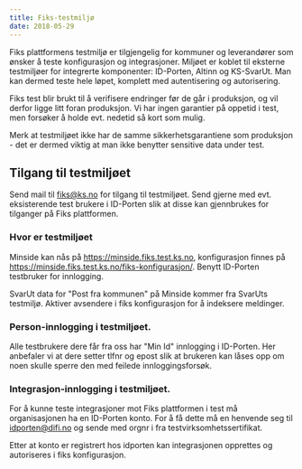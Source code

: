 ```yaml
---
title: Fiks-testmiljø
date: 2018-05-29
---
```


Fiks plattformens testmiljø er tilgjengelig for kommuner og leverandører som ønsker å teste konfigurasjon og integrasjoner. Miljøet er koblet til eksterne testmiljøer for integrerte komponenter: ID-Porten, Altinn og KS-SvarUt. Man kan dermed teste hele løpet, komplett med autentisering og autorisering. 

Fiks test blir brukt til å verifisere endringer før de går i produksjon, og vil derfor ligge litt foran produksjon. Vi har ingen garantier på oppetid i test, men forsøker å holde evt. nedetid så kort som mulig.

Merk at testmiljøet ikke har de samme sikkerhetsgarantiene som produksjon - det er dermed viktig at man ikke benytter sensitive data under test. 

## Tilgang til testmiljøet
Send mail til fiks@ks.no for tilgang til testmiljøet. Send gjerne med evt. eksisterende test brukere i ID-Porten slik at disse kan gjennbrukes for tilganger på Fiks plattformen.

### Hvor er testmiljøet
Minside kan nås på https://minside.fiks.test.ks.no, konfigurasjon finnes på https://minside.fiks.test.ks.no/fiks-konfigurasjon/. Benytt ID-Porten testbruker for innlogging. 

SvarUt data for "Post fra kommunen" på Minside kommer fra SvarUts testmiljø. Aktiver avsendere i fiks konfigurasjon for å indeksere meldinger.

### Person-innlogging i testmiljøet.
Alle testbrukere dere får fra oss har "Min Id" innlogging i ID-Porten. Her anbefaler vi at dere setter tlfnr og epost slik at brukeren kan låses opp om noen skulle sperre den med feilede innloggingsforsøk.

### Integrasjon-innlogging i testmiljøet.
For å kunne teste integrasjoner mot Fiks plattformen i test må organisasjonen ha en ID-Porten konto. For å få dette må en henvende seg til idporten@difi.no og sende med orgnr i fra testvirksomhetssertifikat.

Etter at konto er registrert hos idporten kan integrasjonen opprettes og autoriseres i fiks konfigurasjon.
